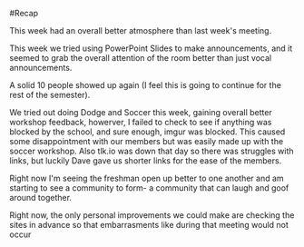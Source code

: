 #Recap

This week had an overall better atmosphere than last week's meeting.

This week we tried using PowerPoint Slides to make announcements, and 
it seemed to grab the overall attention of the room better than just 
vocal announcements.

A solid 10 people showed up again (I feel this is going to continue for 
the rest of the semester).

We tried out doing Dodge and Soccer this week, gaining overall better 
workshop feedback, howerver, I failed to check to see if anything was
blocked by the school, and sure enough, imgur was blocked. This 
caused some disappointment with our members but was easily made up with 
the soccer workshop. Also tlk.io was down that day so there was struggles
with links, but luckily Dave gave us shorter links for the ease of the members.

Right now I'm seeing the freshman open up better to one another and am starting 
to see a community to form- a community that can laugh and goof around together.

Right now, the only personal improvements we could make are checking the sites 
in advance so that embarrasments like during that meeting would not occur
